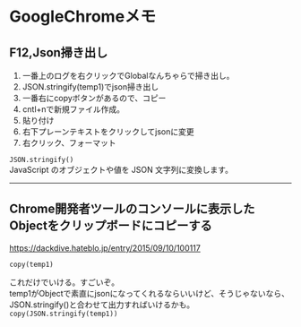 # GoogleChromeメモ

## F12,Json掃き出し

1. 一番上のログを右クリックでGlobalなんちゃらで掃き出し。
2. JSON.stringify(temp1)でjson掃き出し
3. 一番右にcopyボタンがあるので、コピー
4. cntl+nで新規ファイル作成。
5. 貼り付け
6. 右下プレーンテキストをクリックしてjsonに変更
7. 右クリック、フォーマット

`JSON.stringify()`  
JavaScript のオブジェクトや値を JSON 文字列に変換します。  

---

## Chrome開発者ツールのコンソールに表示したObjectをクリップボードにコピーする

<https://dackdive.hateblo.jp/entry/2015/09/10/100117>  

`copy(temp1)`  

これだけでいける。すごいぞ。  
temp1がObjectで素直にjsonになってくれるならいいけど、そうじゃないなら、JSON.stringify()と合わせて出力すればいけるかも。  
`copy(JSON.stringify(temp1))`  
